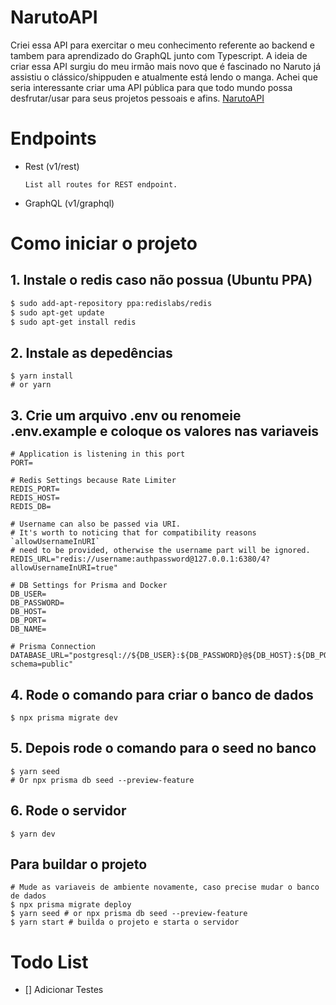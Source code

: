 # NarutoAPI

Criei essa API para exercitar o meu conhecimento referente ao backend e tambem para aprendizado do GraphQL junto com Typescript. 
A ideia de criar essa API surgiu do meu irmão mais novo que é fascinado no Naruto já assistiu o clássico/shippuden e atualmente está lendo o manga. 
Achei que seria interessante criar uma API pública para que todo mundo possa desfrutar/usar para seus projetos pessoais e afins. [NarutoAPI](http://www.narutoapi.com.br/api/v1/rest)

# Endpoints

- Rest (v1/rest) 
  ```
  List all routes for REST endpoint.
  ```
- GraphQL (v1/graphql)


# Como iniciar o projeto

## 1. Instale o redis caso não possua (Ubuntu PPA)

```sh
$ sudo add-apt-repository ppa:redislabs/redis
$ sudo apt-get update
$ sudo apt-get install redis
```

## 2. Instale as depedências

```dosini
$ yarn install
# or yarn
```

## 3. Crie um arquivo .env ou renomeie .env.example e coloque os valores nas variaveis

```dosini
# Application is listening in this port
PORT=

# Redis Settings because Rate Limiter
REDIS_PORT=
REDIS_HOST=
REDIS_DB=

# Username can also be passed via URI.
# It's worth to noticing that for compatibility reasons `allowUsernameInURI`
# need to be provided, otherwise the username part will be ignored.
REDIS_URL="redis://username:authpassword@127.0.0.1:6380/4?allowUsernameInURI=true"

# DB Settings for Prisma and Docker
DB_USER=
DB_PASSWORD=
DB_HOST=
DB_PORT=
DB_NAME=

# Prisma Connection
DATABASE_URL="postgresql://${DB_USER}:${DB_PASSWORD}@${DB_HOST}:${DB_PORT}/${DB_NAME}?schema=public"
```

## 4. Rode o comando para criar o banco de dados

```dosini
$ npx prisma migrate dev
```

## 5. Depois rode o comando para o seed no banco

```dosini
$ yarn seed
# Or npx prisma db seed --preview-feature
```

## 6. Rode o servidor

```dosini
$ yarn dev
```

## Para buildar o projeto

```dosini
# Mude as variaveis de ambiente novamente, caso precise mudar o banco de dados
$ npx prisma migrate deploy
$ yarn seed # or npx prisma db seed --preview-feature
$ yarn start # builda o projeto e starta o servidor
```


# Todo List

- [] Adicionar Testes
